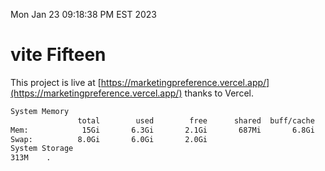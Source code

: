 Mon Jan 23 09:18:38 PM EST 2023

# vite Fifteen


This project is live at [https://marketingpreference.vercel.app/](https://marketingpreference.vercel.app/) thanks to Vercel.

```bash
System Memory
               total        used        free      shared  buff/cache   available
Mem:            15Gi       6.3Gi       2.1Gi       687Mi       6.8Gi       8.0Gi
Swap:          8.0Gi       6.0Gi       2.0Gi
System Storage
313M	.
```
```bash
